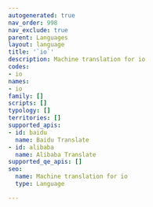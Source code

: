 ```yaml
---
autogenerated: true
nav_order: 998
nav_exclude: true
parent: Languages
layout: language
title: '`io`'
description: Machine translation for io
codes:
- io
names:
- io
family: []
scripts: []
typology: []
territories: []
supported_apis:
- id: baidu
  name: Baidu Translate
- id: alibaba
  name: Alibaba Translate
supported_qe_apis: []
seo:
  name: Machine translation for io
  type: Language

---
```


